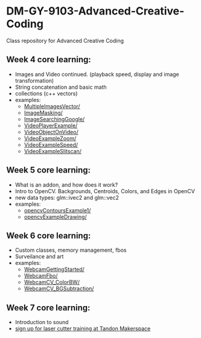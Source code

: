 # DM-GY-9103-Advanced-Creative-Coding
Class repository for Advanced Creative Coding

## Week 4 core learning:
- Images and Video continued. (playback speed, display and image transformation)
- String concatenation and basic math
- collections (c++ vectors)
- examples:
	- [MultipleImagesVector/](MultipleImagesVector/)
	- [ImageMasking/](ImageMasking/)
	- [ImageSearchingGoogle/](ImageSearchingGoogle/)
	- [VideoPlayerExample/](VideoPlayerExample/)
	- [VideoObjectOnVideo/](VideoObjectOnVideo/)
	- [VideoExampleZoom/](VideoExampleZoom/)
	- [VideoExampleSpeed/](VideoExampleSpeed/)
	- [VideoExampleSlitscan/](VideoExampleSlitscan/)

## Week 5 core learning:
- What is an addon, and how does it work?
- Intro to OpenCV. Backgrounds, Centroids, Colors, and Edges in OpenCV
- new data types: glm::ivec2 and glm::vec2
- examples:
	- [opencvContoursExample1/](opencvContoursExample1/)
	- [opencvExampleDrawing/](opencvExampleDrawing/)

## Week 6 core learning:
- Custom classes, memory management, fbos
- Surveilance and art
- examples:
	- [WebcamGettingStarted/](WebcamGettingStarted/)
	- [WebcamFbo/](WebcamFbo/)
	- [WebcamCV_ColorBW/](WebcamCV_ColorBW/)
	- [WebcamCV_BGSubtraction/](WebcamCV_BGSubtraction/)
	
## Week 7 core learning:
- Introduction to sound
- [sign up for laser cutter training at Tandon Makerspace](http://makerspace.engineering.nyu.edu/training/)
